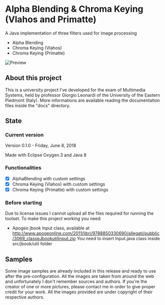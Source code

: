 # Alpha Blending & Chroma Keying (Vlahos and Primatte)
A Java implementation of three filters used for image processing

* Alpha Blending
* Chroma Keying (Vlahos)
* Chroma Keying (Primatte)

![Preview](https://github.com/subwave07/ChromaKeying/blob/master/preview.jpg)

## About this project
This is a university project I've developed for the exam of Multimedia Systems, held by
professor Giorgio Leonardi of the University of the Eastern Piedmont (Italy). More informations
are available reading the documentation files inside the "docs" directory.

## State

### Current version
Version 0.1.0 - Friday, June 8, 2018

Made with Eclipse Oxygen.3 and Java 8

### Functionalities
- [x] AlphaBlending with custom settings
- [x] Chroma Keying (Vlahos) with custom settings
- [x] Chroma Keying (Primatte) with custom settings

### Before starting
Due to license issues I cannot upload all the files required for running the toolset. To make this project working you need:
* Apogeo jbook Input class, available at http://www.apogeonline.com/2011/libri/9788850330690/allegati/pubblic/3069_classeJbookutilinput.zip
You need to insert Input.java class inside src/jbook/util folder

## Samples
Some image samples are already included in this release and ready to use after the pre-configuration. All the images are taken from around the web and unfortunately I don't remember sources and authors. If you're the creator of one or more pictures, please contact me in order to give proper credit for your work. All the images provided are under copyright of their respective authors.
